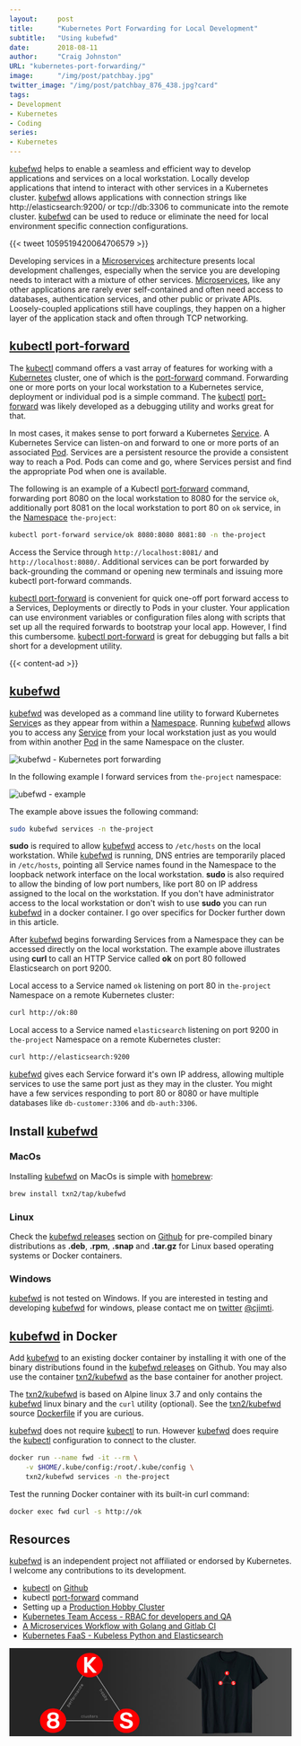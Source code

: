 ```yaml
---
layout:     post
title:      "Kubernetes Port Forwarding for Local Development"
subtitle:   "Using kubefwd"
date:       2018-08-11
author:     "Craig Johnston"
URL: "kubernetes-port-forwarding/"
image:      "/img/post/patchbay.jpg"
twitter_image: "/img/post/patchbay_876_438.jpg?card"
tags:
- Development
- Kubernetes
- Coding
series:
- Kubernetes
---
```



[kubefwd] helps to enable a seamless and efficient way to develop applications and services on a local workstation. Locally develop applications that intend to interact with other services in a Kubernetes cluster. [kubefwd] allows applications with connection strings like http://elasticsearch:9200/ or tcp://db:3306 to communicate into the remote cluster. [kubefwd] can be used to reduce or eliminate the need for local environment specific connection configurations.

{{< tweet 1059519420064706579 >}}

Developing services in a [Microservices] architecture presents local development challenges, especially when the service you are developing needs to interact with a mixture of other services. [Microservices], like any other applications are rarely ever self-contained and often need access to databases, authentication services, and other public or private APIs. Loosely-coupled applications still have couplings, they happen on a higher layer of the application stack and often through TCP networking.

## [kubectl port-forward][port-forward]

The [kubectl] command offers a vast array of features for working with a [Kubernetes] cluster, one of which is the [port-forward] command. Forwarding one or more ports on your local workstation to a Kubernetes service, deployment or individual pod is a simple command. The [kubectl] [port-forward] was likely developed as a debugging utility and works great for that.

In most cases, it makes sense to port forward a Kubernetes [Service]. A Kubernetes Service can listen-on and forward to one or more ports of an associated [Pod]. Services are a persistent resource the provide a consistent way to reach a Pod. Pods can come and go, where Services persist and find the appropriate Pod when one is available.

The following is an example of a Kubectl [port-forward] command, forwarding port 8080 on the local workstation to 8080 for the service `ok`, additionally port 8081 on the local workstation to port 80 on `ok` service, in the [Namespace] `the-project`:

```bash
kubectl port-forward service/ok 8080:8080 8081:80 -n the-project
```

Access the Service through `http://localhost:8081/` and `http://localhost:8080/`. Additional services can be port forwarded by back-grounding the command or opening new terminals and issuing more kubectl port-forward commands.

[kubectl port-forward][port-forward] is convenient for quick one-off port forward access to a Services, Deployments or directly to Pods in your cluster. Your application can use environment variables or configuration files along with scripts that set up all the required forwards to bootstrap your local app. However, I find this cumbersome. [kubectl port-forward][port-forward] is great for debugging but falls a bit short for a development utility.

{{< content-ad >}}

## [kubefwd]

[kubefwd] was developed as a command line utility to forward Kubernetes [Service]s as they appear from within a [Namespace]. Running [kubefwd] allows you to access any [Service] from your local workstation just as you would from within another [Pod] in the same Namespace on the cluster.

![kubefwd - Kubernetes port forwarding](/images/content/kubefwd-net.png)

In the following example I forward services from `the-project` namespace:

![ubefwd - example](https://raw.githubusercontent.com/txn2/kubefwd/master/kubefwd_ani.gif)

The example above issues the following command:

```bash
sudo kubefwd services -n the-project
```

**sudo** is required to allow [kubefwd] access to `/etc/hosts` on the local workstation. While [kubefwd] is running, DNS entries are temporarily placed in `/etc/hosts`, pointing all Service names found in the Namespace to the loopback network interface on the local workstation. **sudo** is also required to allow the binding of low port numbers, like port 80 on IP address assigned to the local on the workstation. If you don't have administrator access to the local workstation or don't wish to use **sudo** you can run [kubefwd] in a docker container. I go over specifics for Docker further down in this article.

After [kubefwd] begins forwarding Services from a Namespace they can be accessed directly on the local workstation. The example above illustrates using **curl** to call an HTTP Service called **ok** on port 80 followed Elasticsearch on port 9200.

Local access to a Service named `ok` listening on port 80 in `the-project` Namespace on a remote Kubernetes cluster:
```bash
curl http://ok:80
```

Local access to a Service named `elasticsearch` listening on port 9200 in `the-project` Namespace on a remote Kubernetes cluster:
```bash
curl http://elasticsearch:9200
```

[kubefwd] gives each Service forward it's own IP address, allowing multiple services to use the same port just as they may in the cluster. You might have a few services responding to port 80 or 8080 or have multiple databases like `db-customer:3306` and `db-auth:3306`.

## Install [kubefwd]

### MacOs
Installing [kubefwd] on MacOs is simple with [homebrew](http://brew.sh/):

```bash
brew install txn2/tap/kubefwd
```

### Linux
Check the [kubefwd releases] section on [Github] for pre-compiled binary distributions as **.deb**, **.rpm**, **.snap** and **.tar.gz** for Linux based operating systems or Docker containers.

### Windows
[kubefwd] is not tested on Windows. If you are interested in testing and developing [kubefwd] for windows, please contact me on [twitter] [@cjimti].


## [kubefwd] in Docker

Add [kubefwd] to an existing docker container by installing it with one of the binary distributions found in the [kubefwd releases] on Github. You may also use the container [txn2/kubefwd] as the base container for another project.

The [txn2/kubefwd] is based on Alpine linux 3.7 and only contains the [kubefwd] linux binary and the `curl` utility (optional).  See the [txn2/kubefwd] source [Dockerfile] if you are curious.

[kubefwd] does not require [kubectl] to run. However [kubefwd] does require the [kubectl] configuration to connect to the cluster.

```bash
docker run --name fwd -it --rm \
    -v $HOME/.kube/config:/root/.kube/config \
    txn2/kubefwd services -n the-project
```

Test the running Docker container with its built-in curl command:

```bash
docker exec fwd curl -s http://ok
```

## Resources

[kubefwd] is an independent project not affiliated or endorsed by Kubernetes. I welcome any contributions to its development.

- [kubectl] on [Github]
- kubectl [port-forward] command
- Setting up a [Production Hobby Cluster]
- [Kubernetes Team Access - RBAC for developers and QA]
- [A Microservices Workflow with Golang and Gitlab CI]
- [Kubernetes FaaS - Kubeless Python and Elasticsearch]

[![k8s performance hobby clusters](https://github.com/cjimti/mk/raw/master/images/content/k8s-tshirt-banner.jpg)](https://amzn.to/2IOe8Yu)



[Kubernetes FaaS - Kubeless Python and Elasticsearch]:/fass-kubeless-kubernetes/
[A Microservices Workflow with Golang and Gitlab CI]:/gitlabci-golang-microservices/
[Kubernetes Team Access - RBAC for developers and QA]:/team-kubernetes-remote-access/
[Production Hobby Cluster]:/hobby-cluster/
[Dockerfile]:https://github.com/txn2/kubefwd/blob/master/Dockerfile
[txn2/kubefwd]:https://hub.docker.com/r/txn2/kubefwd/
[@cjimti]: https://twitter.com/cjimti
[twitter]: https://twitter.com/cjimti
[Github]: https://github.com/txn2/kubefwd
[kubefwd releases]:https://github.com/txn2/kubefwd/releases
[Microservices]:https://microservices.io/
[kubectl]:https://kubernetes.io/docs/reference/kubectl/overview/
[Kubernetes]:https://kubernetes.io/
[port-forward]:https://kubernetes.io/docs/reference/generated/kubectl/kubectl-commands#port-forward
[kubefwd]:https://github.com/txn2/kubefwd
[Service]:https://kubernetes.io/docs/concepts/services-networking/service/
[Pod]:https://kubernetes.io/docs/concepts/workloads/pods/pod/
[Namespace]:https://kubernetes.io/docs/concepts/overview/working-with-objects/namespaces/